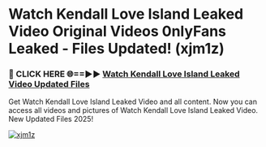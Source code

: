 # Watch Kendall Love Island Leaked Video Original Videos 0nlyFans Leaked - Files Updated! (xjm1z)

<h3>🔴 CLICK HERE 🌐==►► <a href="https://tinyurl.com/ehrbuxhb" rel="nofollow">Watch Kendall Love Island Leaked Video Updated Files</a></h3>

Get Watch Kendall Love Island Leaked Video and all content. Now you can access all videos and pictures of Watch Kendall Love Island Leaked Video. New Updated Files 2025!

[![xjm1z](https://i.imgur.com/lVYEuWS.gif)](https://tinyurl.com/ehrbuxhb)
